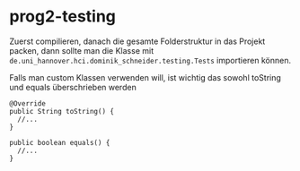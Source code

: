 # prog2-testing

Zuerst compilieren, danach die gesamte Folderstruktur in das Projekt packen, dann sollte man die Klasse mit
`de.uni_hannover.hci.dominik_schneider.testing.Tests` importieren können.


Falls man custom Klassen verwenden will, ist wichtig das sowohl toString und equals überschrieben werden
```
@Override
public String toString() {
  //...
}

public boolean equals() {
  //...
}
```
